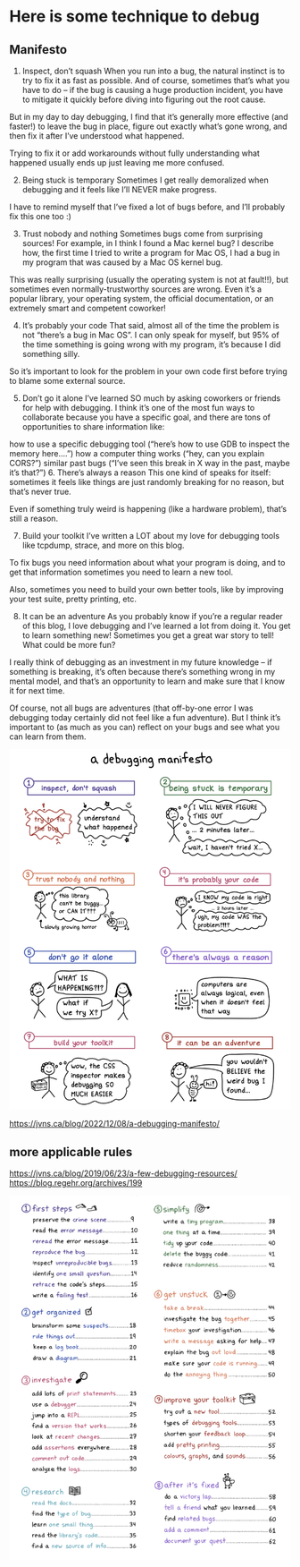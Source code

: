 # Here is some technique to debug

## Manifesto

1. Inspect, don’t squash
   When you run into a bug, the natural instinct is to try to fix it as fast as possible. And of course, sometimes that’s what you have to do – if the bug is causing a huge production incident, you have to mitigate it quickly before diving into figuring out the root cause.

But in my day to day debugging, I find that it’s generally more effective (and faster!) to leave the bug in place, figure out exactly what’s gone wrong, and then fix it after I’ve understood what happened.

Trying to fix it or add workarounds without fully understanding what happened usually ends up just leaving me more confused.

2. Being stuck is temporary
   Sometimes I get really demoralized when debugging and it feels like I’ll NEVER make progress.

I have to remind myself that I’ve fixed a lot of bugs before, and I’ll probably fix this one too :)

3. Trust nobody and nothing
   Sometimes bugs come from surprising sources! For example, in I think I found a Mac kernel bug? I describe how, the first time I tried to write a program for Mac OS, I had a bug in my program that was caused by a Mac OS kernel bug.

This was really surprising (usually the operating system is not at fault!!), but sometimes even normally-trustworthy sources are wrong. Even it’s a popular library, your operating system, the official documentation, or an extremely smart and competent coworker!

4. It’s probably your code
   That said, almost all of the time the problem is not “there’s a bug in Mac OS”. I can only speak for myself, but 95% of the time something is going wrong with my program, it’s because I did something silly.

So it’s important to look for the problem in your own code first before trying to blame some external source.

5. Don’t go it alone
   I’ve learned SO much by asking coworkers or friends for help with debugging. I think it’s one of the most fun ways to collaborate because you have a specific goal, and there are tons of opportunities to share information like:

how to use a specific debugging tool (“here’s how to use GDB to inspect the memory here….”)
how a computer thing works (“hey, can you explain CORS?”)
similar past bugs (“I’ve seen this break in X way in the past, maybe it’s that?”) 6. There’s always a reason
This one kind of speaks for itself: sometimes it feels like things are just randomly breaking for no reason, but that’s never true.

Even if something truly weird is happening (like a hardware problem), that’s still a reason.

7. Build your toolkit
   I’ve written a LOT about my love for debugging tools like tcpdump, strace, and more on this blog.

To fix bugs you need information about what your program is doing, and to get that information sometimes you need to learn a new tool.

Also, sometimes you need to build your own better tools, like by improving your test suite, pretty printing, etc.

8. It can be an adventure
   As you probably know if you’re a regular reader of this blog, I love debugging and I’ve learned a lot from doing it. You get to learn something new! Sometimes you get a great war story to tell! What could be more fun?

I really think of debugging as an investment in my future knowledge – if something is breaking, it’s often because there’s something wrong in my mental model, and that’s an opportunity to learn and make sure that I know it for next time.

Of course, not all bugs are adventures (that off-by-one error I was debugging today certainly did not feel like a fun adventure). But I think it’s important to (as much as you can) reflect on your bugs and see what you can learn from them.

![debugging manifesto](image-3.png)

https://jvns.ca/blog/2022/12/08/a-debugging-manifesto/

## more applicable rules

https://jvns.ca/blog/2019/06/23/a-few-debugging-resources/
https://blog.regehr.org/archives/199

![zine debugging](debugging-zine.png)
